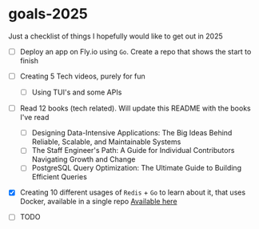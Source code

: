 # goals-2025

Just a checklist of things I hopefully would like to get out in 2025

- [ ] Deploy an app on Fly.io using `Go`. Create a repo that shows the start to finish
- [ ] Creating 5 Tech videos, purely for fun
   - [ ] Using TUI's and some APIs 
- [ ] Read 12 books (tech related). Will update this README with the books I've read
  - [ ] Designing Data-Intensive Applications: The Big Ideas Behind Reliable, Scalable, and Maintainable Systems
  - [ ] The Staff Engineer's Path: A Guide for Individual Contributors Navigating Growth and Change
  - [ ] PostgreSQL Query Optimization: The Ultimate Guide to Building Efficient Queries
- [x] Creating 10 different usages of `Redis` + `Go` to learn about it, that uses Docker, available in a single repo [Available here](https://github.com/prithvijj/learning-redis)
- [ ] TODO


